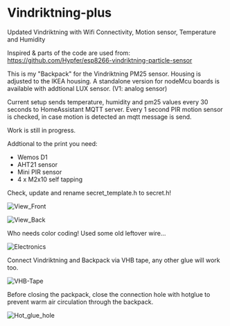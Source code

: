 # Vindriktning-plus
Updated Vindriktning with Wifi Connectivity, Motion sensor, Temperature and Humidity

Inspired & parts of the code are used from: https://github.com/Hypfer/esp8266-vindriktning-particle-sensor

This is my "Backpack" for the Vindriktning PM25 sensor. Housing is adjusted to the IKEA housing.
A standalone version for nodeMcu boards is available with addtional LUX sensor. (V1: analog sensor)

Current setup sends temperature, humidity and pm25 values every 30 seconds to HomeAssistant MQTT server.
Every 1 second PIR motion sensor is checked, in case motion is detected an mqtt message is send.

Work is still in progress.

Addtional to the print you need:
- Wemos D1
- AHT21 sensor
- Mini PIR sensor
- 4 x M2x10 self tapping

Check, update and rename secret_template.h to secret.h!


![View_Front](./img/View_Front.jpg)

![View_Back](./img/View_Back.jpg)

Who needs color coding! Used some old leftover wire...

![Electronics](./img/Electronics.jpg)

Connect Vindriktning and Backpack via VHB tape, any other glue will work too.

![VHB-Tape](./img/VHB-Tape.jpg)

Before closing the packpack, close the connection hole with hotglue to prevent warm air circulation through the backpack.

![Hot_glue_hole](./img/Hot_glue_hole.jpg)
